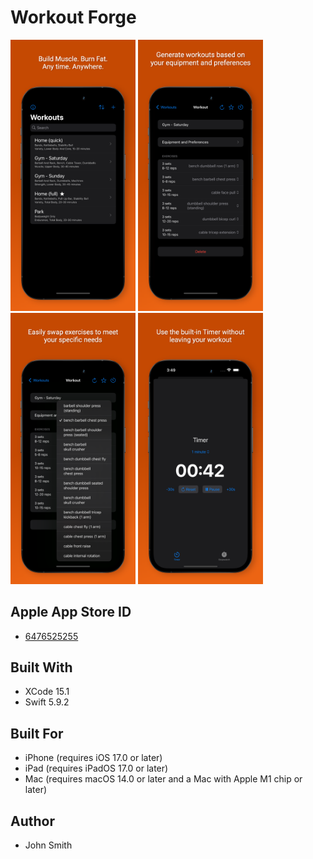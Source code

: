 # Workout Forge

<img src="https://github.com/JohnSmithCoder1/WorkoutForge/blob/main/Screenshots/screenshot_1.png" width="200"> <img src="https://github.com/JohnSmithCoder1/WorkoutForge/blob/main/Screenshots/screenshot_2.png" width="200"> <img src="https://github.com/JohnSmithCoder1/WorkoutForge/blob/main/Screenshots/screenshot_3.png" width="200"> <img src="https://github.com/JohnSmithCoder1/WorkoutForge/blob/main/Screenshots/screenshot_4.png" width="200">

## Apple App Store ID

* [6476525255](https://apps.apple.com/us/app/workout-forge/id6476525255)

## Built With

* XCode 15.1
* Swift 5.9.2

## Built For

* iPhone (requires iOS 17.0 or later)
* iPad (requires iPadOS 17.0 or later)
* Mac (requires macOS 14.0 or later and a Mac with Apple M1 chip or later)

## Author

* John Smith

